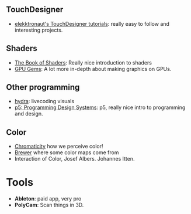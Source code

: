 
## TouchDesigner

 * [elekktronaut's TouchDesigner tutorials](https://www.youtube.com/c/bileamtschepe): really easy to follow and interesting projects.

## Shaders

 * [The Book of Shaders](https://thebookofshaders.com/00/): Really nice introduction to shaders
 * [GPU Gems](https://developer.nvidia.com/gpugems/gpugems/contributors): A lot more in-depth about making graphics on GPUs.


## Other programming

 * [hydra](https://hydra.ojack.xyz): livecoding visuals
 * [p5: Programming Design Systems](https://programmingdesignsystems.com/): p5, really nice intro to programming and design.


## Color

* [Chromaticity](https://en.wikipedia.org/wiki/Chromaticity) how we perceive color!
* [Brewer](https://en.wikipedia.org/wiki/Cynthia_Brewer) where some color maps come from
* Interaction of Color, Josef Albers. Johannes Itten.



# Tools

 - **Ableton**: paid app, very pro
 - **PolyCam**: Scan things in 3D.

